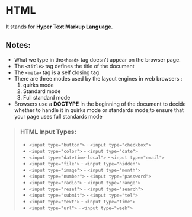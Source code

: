 # HTML

It stands for **Hyper Text Markup Language**.

## Notes:

- What we type in the`<head>` tag doesn't appear on the browser page.
- The `<title>` tag defines the title of the document 
- The `<meta>` tag is a self closing tag.
- There are three modes used by the layout engines in web browsers :  
    1. quirks mode   
    2. Standard mode  
    3. Full standard mode  
- Browsers use a **DOCTYPE** in the beginning of the document to decide whether to handle it in quirks mode or standards mode,to ensure that your page uses full standards mode

>
> ### HTML Input Types:
>
> - `<input type="button">`                              - `<input type="checkbox">`
> - `<input type="color">`                               - `<input type="date">`
> - `<input type="datetime-local">`                      - `<input type="email">`
> - `<input type="file">`                                - `<input type="hidden">`
> - `<input type="image">`                               - `<input type="month">`
> - `<input type="number">`                              - `<input type="password">`
> - `<input type="radio">`                               - `<input type="range">`
> - `<input type="reset">`                               - `<input type="search">`
> - `<input type="submit">`                              - `<input type="tel">`
> - `<input type="text">`                                - `<input type="time">`
> - `<input type="url">`                                 - `<input type="week">`
> 


